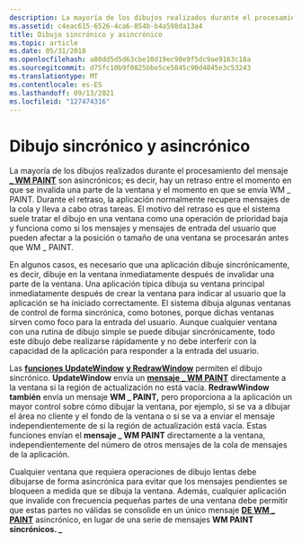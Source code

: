 ```yaml
---
description: La mayoría de los dibujos realizados durante el procesamiento del mensaje WM PAINT son asincrónicos; es decir, hay un retraso entre el momento en que se invalida una parte de la ventana y el momento en que se envía \_ WM \_ PAINT.
ms.assetid: c4eac615-6526-4ca6-854b-b4a598da13a4
title: Dibujo sincrónico y asincrónico
ms.topic: article
ms.date: 05/31/2018
ms.openlocfilehash: a80dd5d5d63cbe10d19ec98e9f5dc9ae9163c18a
ms.sourcegitcommit: d75fc10b9f0825bbe5ce5045c90d4045e3c53243
ms.translationtype: MT
ms.contentlocale: es-ES
ms.lasthandoff: 09/13/2021
ms.locfileid: "127474316"
---
```

# <a name="synchronous-and-asynchronous-drawing"></a>Dibujo sincrónico y asincrónico

La mayoría de los dibujos realizados durante el procesamiento del mensaje [**\_ WM PAINT**](wm-paint.md) son asincrónicos; es decir, hay un retraso entre el momento en que se invalida una parte de la ventana y el momento en que se envía WM \_ PAINT. Durante el retraso, la aplicación normalmente recupera mensajes de la cola y lleva a cabo otras tareas. El motivo del retraso es que el sistema suele tratar el dibujo en una ventana como una operación de prioridad baja y funciona como si los mensajes y mensajes de entrada del usuario que pueden afectar a la posición o tamaño de una ventana se procesarán antes que WM \_ PAINT.

En algunos casos, es necesario que una aplicación dibuje sincrónicamente, es decir, dibuje en la ventana inmediatamente después de invalidar una parte de la ventana. Una aplicación típica dibuja su ventana principal inmediatamente después de crear la ventana para indicar al usuario que la aplicación se ha iniciado correctamente. El sistema dibuja algunas ventanas de control de forma sincrónica, como botones, porque dichas ventanas sirven como foco para la entrada del usuario. Aunque cualquier ventana con una rutina de dibujo simple se puede dibujar sincrónicamente, todo este dibujo debe realizarse rápidamente y no debe interferir con la capacidad de la aplicación para responder a la entrada del usuario.

Las [**funciones UpdateWindow**](/windows/desktop/api/Winuser/nf-winuser-updatewindow) [**y RedrawWindow**](/windows/desktop/api/Winuser/nf-winuser-redrawwindow) permiten el dibujo sincrónico. **UpdateWindow** envía un [**mensaje \_ WM PAINT**](wm-paint.md) directamente a la ventana si la región de actualización no está vacía. **RedrawWindow también** envía un mensaje **WM \_ PAINT,** pero proporciona a la aplicación un mayor control sobre cómo dibujar la ventana, por ejemplo, si se va a dibujar el área no cliente y el fondo de la ventana o si se va a enviar el mensaje independientemente de si la región de actualización está vacía. Estas funciones envían el **mensaje \_ WM PAINT** directamente a la ventana, independientemente del número de otros mensajes de la cola de mensajes de la aplicación.

Cualquier ventana que requiera operaciones de dibujo lentas debe dibujarse de forma asincrónica para evitar que los mensajes pendientes se bloqueen a medida que se dibuja la ventana. Además, cualquier aplicación que invalide con frecuencia pequeñas partes de una ventana debe permitir que estas partes no válidas se consolide en un único mensaje [**DE WM \_ PAINT**](wm-paint.md) asincrónico, en lugar de una serie de mensajes **WM PAINT sincrónicos. \_**

 

 



